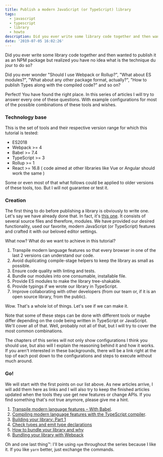 ```yaml
---
title: Publish a modern JavaScript (or TypeScript) library
tags:
  - javascript
  - typescript
  - library
  - howto
description: Did you ever write some library code together and then wanted to publish it as an NPM package but realized you have no idea what is the technique du jour to do so? Which transpiler, which bundler, which other tools and why? You have found the right place.
date: '2019-07-05 16:02:26'
---
```


Did you ever write some library code together and then wanted to publish it as an NPM package but realized you have no idea what is the technique du jour to do so?

Did you ever wonder "Should I use Webpack or Rollup?", "What about ES modules?", "What about any other package format, actually?", "How to publish Types along with the compiled code?" and so on?

Perfect! You have found the right place. In this series of articles I will try to answer every one of these questions. With example configurations for most of the possible combinations of these tools and wishes.

### Technology base

This is the set of tools and their respective version range for which this tutorial is tested:

- ES2018
- Webpack >= 4
- Babel >= 7.4
- TypeScript >= 3
- Rollup >= 1
- React >= 16.8
  ( code aimed at other libraries like Vue or Angular should work the same )

Some or even most of that what follows could be applied to older versions of these tools, too. But I will not guarantee or test it.

### Creation

The first thing to do before publishing a library is obviously to write one. Let's say we have already done that. In fact, it's [this one](https://github.com/4nduril/library-starter/tree/init). It consists of several source files and therefore, modules. We have provided our desired functionality, used our favorite, modern JavaScript (or TypeScript) features and crafted it with our beloved editor settings.

What now? What do we want to achieve in this tutorial?

1. Transpile modern language features so that every browser in one of the last 2 versions can understand our code.
1. Avoid duplicating compile-stage helpers to keep the library as small as possible.
1. Ensure code quality with linting and tests.
1. Bundle our modules into one consumable, installable file.
1. Provide ES modules to make the library tree-shakable.
1. Provide typings if we wrote our library in TypeScript.
1. Improve collaborating with other developers (from our team or, if it is an open source library, from the public).

Wow. That's a whole lot of things. Let's see if we can make it.

Note that some of these steps can be done with different tools or maybe differ depending on the code being written in TypeScript or JavaScript. We'll cover all of that. Well, probably not all of that, but I will try to cover the most common combinations.

The chapters of this series will not only show configurations I think you should use, but also will I explain the reasoning behind it and how it works. If you aren't interested in these backgrounds, there will be a link right at the top of each post down to the configurations and steps to execute without much around.

### Go!

We will start with the first points on our list above. As new articles arrive, I will add them here as links and I will also try to keep the finished articles updated when the tools they use get new features or change APIs. If you find something that's not true anymore, please give me a hint.

1. [Transpile modern language features – With Babel](https://tobias-barth.net/blog/Transpile-modern-language-features-with-Babel/).
1. [Compiling modern language features with the TypeScript compiler](https://tobias-barth.net/blog/Compiling-modern-language-features-with-the-TypeScript-compiler/).
1. [Building your library: Part 1](https://tobias-barth.net/blog/Building-your-library-Part-1/)
1. [Check types and emit type declarations](https://tobias-barth.net/blog/Check-types-and-emit-type-declarations)
1. [How to bundle your library and why](https://tobias-barth.net/blog/How-to-bundle-your-library-and-why)
1. [Bundling your library with Webpack](https://tobias-barth.net/blog/Bundling-your-library-with-Webpack)

Oh and one last thing™: I'll be using `npm` throughout the series because I like it. If you like `yarn` better, just exchange the commands.
